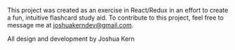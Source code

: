 This project was created as an exercise in React/Redux in an 
effort to create a fun, intuitive flashcard study aid. To 
contribute to this project, feel free to message me at 
joshuakerndev@gmail.com.

All design and development by Joshua Kern